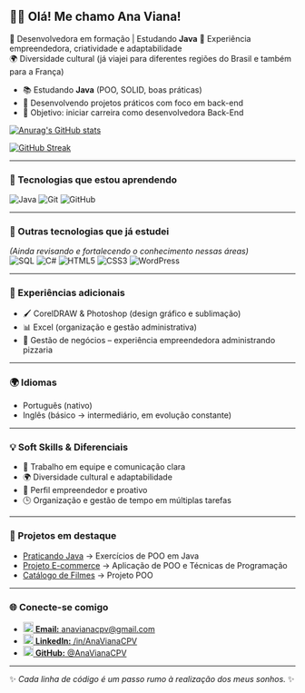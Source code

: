 ## 👩‍💻 Olá! Me chamo Ana Viana!

🎯 Desenvolvedora em formação | Estudando **Java** 
🚀 Experiência empreendedora, criatividade e adaptabilidade  
🌍 Diversidade cultural (já viajei para diferentes regiões do Brasil e também para a França)

- 📚 Estudando **Java** (POO, SOLID, boas práticas)  
- 🚀 Desenvolvendo projetos práticos com foco em back-end  
- 🎯 Objetivo: iniciar carreira como desenvolvedora Back-End  

[![Anurag's GitHub stats](https://github-readme-stats.vercel.app/api?username=AnaVianaCPV&show_icons=true)](https://github.com/AnaVianaCPV/github-readme-stats)
<!-- [![Top Langs](https://github-readme-stats.vercel.app/api/top-langs/?username=AnaVianaCPV&layout=compact&langs_count=6)](https://github.com/anuraghazra/github-readme-stats) -->
[![GitHub Streak](https://github-readme-streak-stats.herokuapp.com?user=AnaVianaCPV&theme=default)](https://git.io/streak-stats) 

---

### 🚀 Tecnologias que estou aprendendo
![Java](https://img.shields.io/badge/Java-ED8B00?style=for-the-badge&logo=java&logoColor=white)
![Git](https://img.shields.io/badge/Git-F05032?style=for-the-badge&logo=git&logoColor=white)
![GitHub](https://img.shields.io/badge/GitHub-181717?style=for-the-badge&logo=github&logoColor=white)

---

### 📌 Outras tecnologias que já estudei
*(Ainda revisando e fortalecendo o conhecimento nessas áreas)*  
![SQL](https://img.shields.io/badge/SQL-003B57?style=for-the-badge&logo=database&logoColor=white)
![C#](https://img.shields.io/badge/C%23-239120?style=for-the-badge&logo=c-sharp&logoColor=white)
![HTML5](https://img.shields.io/badge/HTML5-E34F26?style=for-the-badge&logo=html5&logoColor=white)
![CSS3](https://img.shields.io/badge/CSS3-1572B6?style=for-the-badge&logo=css3&logoColor=white)
![WordPress](https://img.shields.io/badge/WordPress-21759B?style=for-the-badge&logo=wordpress&logoColor=white)

---

### 🎨 Experiências adicionais
- 🖌️ CorelDRAW & Photoshop (design gráfico e sublimação)  
- 📊 Excel (organização e gestão administrativa)  
- 🍕 Gestão de negócios – experiência empreendedora administrando pizzaria  

---

### 🌍 Idiomas
- Português (nativo)  
- Inglês (básico → intermediário, em evolução constante)    

---

### 💡 Soft Skills & Diferenciais
- 🤝 Trabalho em equipe e comunicação clara  
- 🌍 Diversidade cultural e adaptabilidade  
- 💼 Perfil empreendedor e proativo  
- 🕒 Organização e gestão de tempo em múltiplas tarefas  

---

### 📌 Projetos em destaque
- [Praticando Java](https://github.com/AnaVianaCPV/PraticandoJava) → Exercícios de POO em Java  
- [Projeto E-commerce](https://github.com/AnaVianaCPV/Projeto_ecommerce) → Aplicação de POO e Técnicas de Programação 
- [Catálogo de Filmes](https://github.com/AnaVianaCPV/Catalogo-Filmes) → Projeto POO  

---

### 🌐 Conecte-se comigo
- <a href="mailto:anavianacpv@gmail.com"><img src="https://skillicons.dev/icons?i=gmail" height="18" /> <b>Email:</b> anavianacpv@gmail.com</a>
- <a href="https://www.linkedin.com/in/AnaVianaCPV" target="_blank" rel="noopener noreferrer"><img src="https://skillicons.dev/icons?i=linkedin" height="18" /> <b>LinkedIn:</b> /in/AnaVianaCPV</a>
- <a href="https://github.com/AnaVianaCPV" target="_blank" rel="noopener noreferrer"><img src="https://skillicons.dev/icons?i=github" height="18" /> <b>GitHub:</b> @AnaVianaCPV</a>

---
✨ *Cada linha de código é um passo rumo à realização dos meus sonhos.*  ✨
